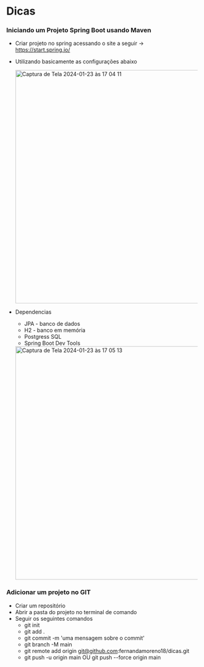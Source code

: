# Dicas

### Iniciando um Projeto Spring Boot usando Maven

- Criar projeto no spring acessando o site a seguir -> https://start.spring.io/
- Utilizando basicamente as configurações abaixo

  <img width="614" alt="Captura de Tela 2024-01-23 às 17 04 11" src="https://github.com/fernandamoreno18/dicas/assets/81165880/ca7261a4-f273-4973-8d97-1eebe9a28749">

- Dependencias
    - JPA - banco de dados
    - H2  - banco em memória
    - Postgress SQL
    - Spring Boot Dev Tools
 
    <img width="614" alt="Captura de Tela 2024-01-23 às 17 05 13" src="https://github.com/fernandamoreno18/dicas/assets/81165880/c7dbd6aa-b755-49ff-bee5-b75a927cecd8">


    
### Adicionar um projeto no GIT
  - Criar um repositório
  - Abrir a pasta do projeto no terminal de comando
  - Seguir os seguintes comandos
    - git init
    - git add .
    - git commit -m 'uma mensagem sobre o commit'
    - git branch -M main
    - git remote add origin git@github.com:fernandamoreno18/dicas.git
    - git push -u origin main OU git push --force origin main
